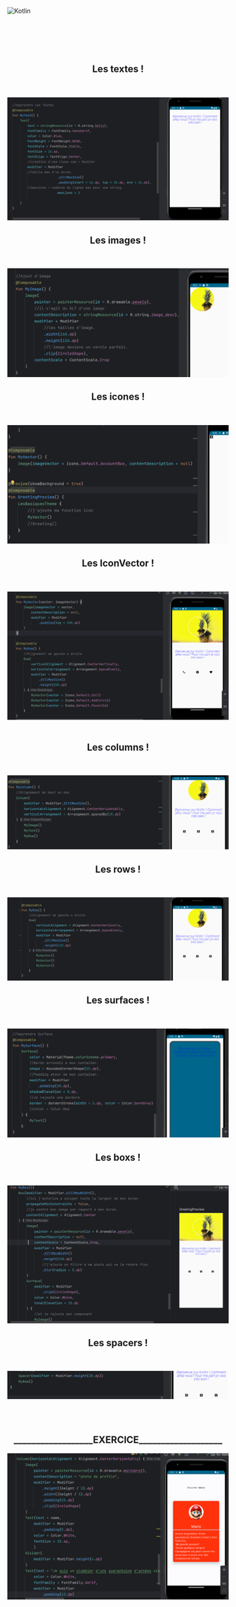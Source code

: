 ![Kotlin](https://img.shields.io/badge/kotlin-%237F52FF.svg?style=for-the-badge&logo=kotlin&logoColor=white)


<br><br><br><br>


<div align="center">
        <h2> Les textes ! </h2><br><br>
        <img src="compo1/text.png">
</div>

<div align="center">
        <h2> Les images ! </h2><br><br>
        <img src="compo1/image.png">
</div>

<div align="center">
        <h2> Les icones ! </h2><br><br>
        <img src="compo1/icone.png">
</div>

<div align="center">
        <h2> Les IconVector ! </h2><br><br>
        <img src="compo1/IconVector.png"><br><br>
</div>

<div align="center">
        <h2> Les columns ! </h2><br><br>
        <img src="compo1/column.png">
</div>

<div align="center">
        <h2> Les rows ! </h2><br><br>
        <img src="compo1/row.png">
</div>

<div align="center">
        <h2> Les surfaces ! </h2><br><br>
        <img src="compo1/surface.png">
</div>

<div align="center">
        <h2> Les boxs ! </h2><br><br>
        <img src="compo1/lesbox.png">
</div>

<div align="center">
        <h2> Les spacers ! </h2><br><br>
        <img src="compo1/spacer.png">
</div>



<br><br>
<div align="center">
        <h2>__________________EXERCICE___________________</h2>
        <img src="compo1/screen.png">
</div>




